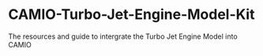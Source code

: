 # CAMIO-Turbo-Jet-Engine-Model-Kit
The resources and guide to intergrate the Turbo Jet Engine Model into CAMIO
